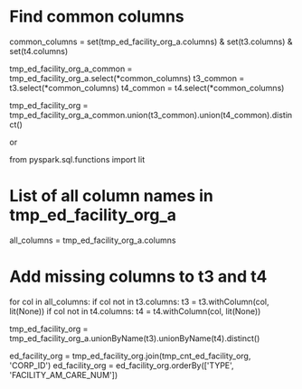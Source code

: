 # Find common columns
common_columns = set(tmp_ed_facility_org_a.columns) & set(t3.columns) & set(t4.columns)

tmp_ed_facility_org_a_common = tmp_ed_facility_org_a.select(*common_columns)
t3_common = t3.select(*common_columns)
t4_common = t4.select(*common_columns)



tmp_ed_facility_org = tmp_ed_facility_org_a_common.union(t3_common).union(t4_common).distinct()



or 

from pyspark.sql.functions import lit

# List of all column names in tmp_ed_facility_org_a
all_columns = tmp_ed_facility_org_a.columns

# Add missing columns to t3 and t4
for col in all_columns:
    if col not in t3.columns:
        t3 = t3.withColumn(col, lit(None))
    if col not in t4.columns:
        t4 = t4.withColumn(col, lit(None))

tmp_ed_facility_org = tmp_ed_facility_org_a.unionByName(t3).unionByName(t4).distinct()












ed_facility_org = tmp_ed_facility_org.join(tmp_cnt_ed_facility_org, 'CORP_ID')
ed_facility_org = ed_facility_org.orderBy(['TYPE', 'FACILITY_AM_CARE_NUM'])





